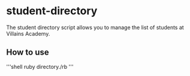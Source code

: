 # student-directory #

The student directory script allows you to manage the list of students at Villains Academy.

## How to use ##

'''shell
ruby directory./rb
'''
